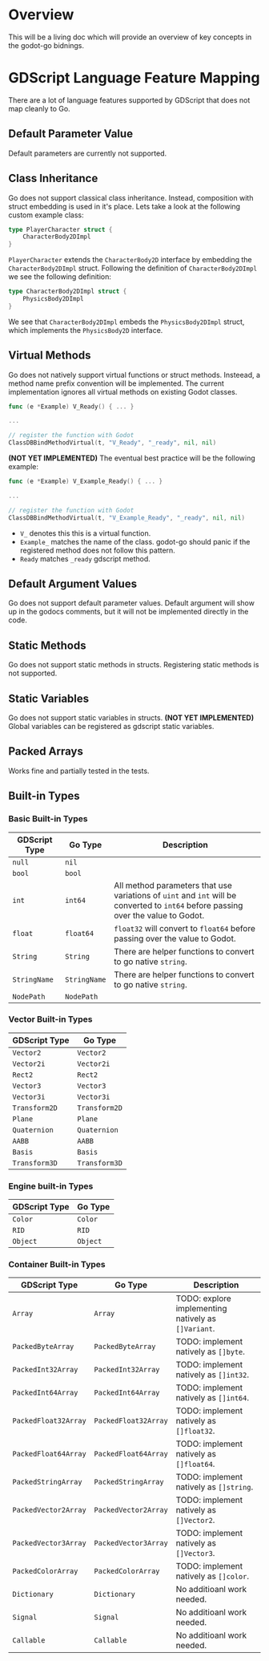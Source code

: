 # Overview

This will be a living doc which will provide an overview of key concepts in the godot-go bidnings.

# GDScript Language Feature Mapping

There are a lot of language features supported by GDScript that does not map cleanly to Go.

## Default Parameter Value

Default parameters are currently not supported.

## Class Inheritance

Go does not support classical class inheritance. Instead, composition with struct embedding is used in it's place. Lets take a look at the following custom example class:

```go
type PlayerCharacter struct {
	CharacterBody2DImpl
}
```

`PlayerCharacter` extends the `CharacterBody2D` interface by embedding the `CharacterBody2DImpl` struct. Following the definition of `CharacterBody2DImpl` we see the following definition:

```go
type CharacterBody2DImpl struct {
	PhysicsBody2DImpl
}
```

We see that `CharacterBody2DImpl` embeds the `PhysicsBody2DImpl` struct, which implements the `PhysicsBody2D` interface.

## Virtual Methods

Go does not natively support virtual functions or struct methods. Insteead, a method name prefix convention will be implemented. The current implementation ignores all virtual methods on existing Godot classes.

```go
func (e *Example) V_Ready() { ... }

...

// register the function with Godot
ClassDBBindMethodVirtual(t, "V_Ready", "_ready", nil, nil)
```

__(NOT YET IMPLEMENTED)__ The eventual best practice will be the following example:

```go
func (e *Example) V_Example_Ready() { ... }

...

// register the function with Godot
ClassDBBindMethodVirtual(t, "V_Example_Ready", "_ready", nil, nil)
```

* `V_` denotes this this is a virtual function.
* `Example_` matches the name of the class. godot-go should panic if the registered method does not follow this pattern.
* `Ready` matches `_ready` gdscript method.

## Default Argument Values

Go does not support default parameter values. Default argument will show up in the godocs comments, but it will not be implemented directly in the code.

## Static Methods

Go does not support static methods in structs. Registering static methods is not supported.

## Static Variables

Go does not support static variables in structs. __(NOT YET IMPLEMENTED)__ Global variables can be registered as gdscript static variables.

## Packed Arrays

Works fine and partially tested in the tests.

## Built-in Types

### Basic Built-in Types

| GDScript Type | Go Type | Description |
| --- | --- | --- |
| `null` | `nil` | |
| `bool` | `bool` | |
| `int` | `int64` | All method parameters that use variations of `uint` and `int` will be converted to `int64` before passing over the value to Godot. |
| `float` | `float64` | `float32` will convert to `float64` before passing over the value to Godot. |
| `String` | `String` | There are helper functions to convert to go native `string`. |
| `StringName` | `StringName` | There are helper functions to convert to go native `string`. |
| `NodePath` | `NodePath` | |

### Vector Built-in Types

| GDScript Type | Go Type |
| --- | --- |
| `Vector2` | `Vector2` |
| `Vector2i` | `Vector2i` |
| `Rect2` | `Rect2` |
| `Vector3` | `Vector3` |
| `Vector3i` | `Vector3i` |
| `Transform2D` | `Transform2D` |
| `Plane` | `Plane` |
| `Quaternion` | `Quaternion` |
| `AABB` | `AABB` |
| `Basis` | `Basis` |
| `Transform3D` | `Transform3D` |

### Engine built-in Types

| GDScript Type | Go Type |
| --- | --- |
| `Color` | `Color` |
| `RID` | `RID` |
| `Object` | `Object` |

### Container Built-in Types

| GDScript Type | Go Type | Description |
| --- | --- | --- |
| `Array` | `Array` | TODO: explore implementing natively as `[]Variant`. |
| `PackedByteArray` | `PackedByteArray` | TODO: implement natively as `[]byte`. |
| `PackedInt32Array` | `PackedInt32Array` | TODO: implement natively as `[]int32`. |
| `PackedInt64Array` | `PackedInt64Array` | TODO: implement natively as `[]int64`. |
| `PackedFloat32Array` | `PackedFloat32Array` | TODO: implement natively as `[]float32`. |
| `PackedFloat64Array` | `PackedFloat64Array` | TODO: implement natively as `[]float64`. |
| `PackedStringArray` | `PackedStringArray` | TODO: implement natively as `[]string`. |
| `PackedVector2Array` | `PackedVector2Array` | TODO: implement natively as `[]Vector2`. |
| `PackedVector3Array` | `PackedVector3Array` | TODO: implement natively as `[]Vector3`. |
| `PackedColorArray` | `PackedColorArray` | TODO: implement natively as `[]color`. |
| `Dictionary` | `Dictionary` | No additioanl work needed. |
| `Signal` | `Signal` | No additioanl work needed. |
| `Callable` | `Callable` | No additioanl work needed. |
